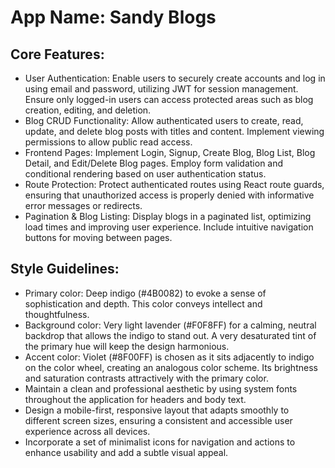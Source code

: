 # **App Name**: Sandy Blogs

## Core Features:

- User Authentication: Enable users to securely create accounts and log in using email and password, utilizing JWT for session management. Ensure only logged-in users can access protected areas such as blog creation, editing, and deletion.
- Blog CRUD Functionality: Allow authenticated users to create, read, update, and delete blog posts with titles and content. Implement viewing permissions to allow public read access.
- Frontend Pages: Implement Login, Signup, Create Blog, Blog List, Blog Detail, and Edit/Delete Blog pages. Employ form validation and conditional rendering based on user authentication status.
- Route Protection: Protect authenticated routes using React route guards, ensuring that unauthorized access is properly denied with informative error messages or redirects.
- Pagination & Blog Listing: Display blogs in a paginated list, optimizing load times and improving user experience. Include intuitive navigation buttons for moving between pages.

## Style Guidelines:

- Primary color: Deep indigo (#4B0082) to evoke a sense of sophistication and depth. This color conveys intellect and thoughtfulness.
- Background color: Very light lavender (#F0F8FF) for a calming, neutral backdrop that allows the indigo to stand out. A very desaturated tint of the primary hue will keep the design harmonious.
- Accent color: Violet (#8F00FF) is chosen as it sits adjacently to indigo on the color wheel, creating an analogous color scheme. Its brightness and saturation contrasts attractively with the primary color.
- Maintain a clean and professional aesthetic by using system fonts throughout the application for headers and body text.
- Design a mobile-first, responsive layout that adapts smoothly to different screen sizes, ensuring a consistent and accessible user experience across all devices.
- Incorporate a set of minimalist icons for navigation and actions to enhance usability and add a subtle visual appeal.